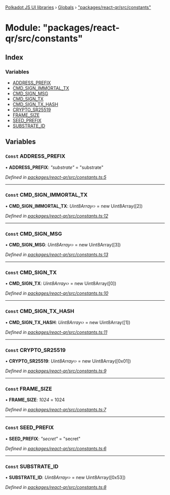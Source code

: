 [Polkadot JS UI libraries](../README.md) › [Globals](../globals.md) › ["packages/react-qr/src/constants"](_packages_react_qr_src_constants_.md)

# Module: "packages/react-qr/src/constants"

## Index

### Variables

* [ADDRESS_PREFIX](_packages_react_qr_src_constants_.md#const-address_prefix)
* [CMD_SIGN_IMMORTAL_TX](_packages_react_qr_src_constants_.md#const-cmd_sign_immortal_tx)
* [CMD_SIGN_MSG](_packages_react_qr_src_constants_.md#const-cmd_sign_msg)
* [CMD_SIGN_TX](_packages_react_qr_src_constants_.md#const-cmd_sign_tx)
* [CMD_SIGN_TX_HASH](_packages_react_qr_src_constants_.md#const-cmd_sign_tx_hash)
* [CRYPTO_SR25519](_packages_react_qr_src_constants_.md#const-crypto_sr25519)
* [FRAME_SIZE](_packages_react_qr_src_constants_.md#const-frame_size)
* [SEED_PREFIX](_packages_react_qr_src_constants_.md#const-seed_prefix)
* [SUBSTRATE_ID](_packages_react_qr_src_constants_.md#const-substrate_id)

## Variables

### `Const` ADDRESS_PREFIX

• **ADDRESS_PREFIX**: *"substrate"* = "substrate"

*Defined in [packages/react-qr/src/constants.ts:5](https://github.com/polkadot-js/ui/blob/0b63b9ea/packages/react-qr/src/constants.ts#L5)*

___

### `Const` CMD_SIGN_IMMORTAL_TX

• **CMD_SIGN_IMMORTAL_TX**: *Uint8Array‹›* = new Uint8Array([2])

*Defined in [packages/react-qr/src/constants.ts:12](https://github.com/polkadot-js/ui/blob/0b63b9ea/packages/react-qr/src/constants.ts#L12)*

___

### `Const` CMD_SIGN_MSG

• **CMD_SIGN_MSG**: *Uint8Array‹›* = new Uint8Array([3])

*Defined in [packages/react-qr/src/constants.ts:13](https://github.com/polkadot-js/ui/blob/0b63b9ea/packages/react-qr/src/constants.ts#L13)*

___

### `Const` CMD_SIGN_TX

• **CMD_SIGN_TX**: *Uint8Array‹›* = new Uint8Array([0])

*Defined in [packages/react-qr/src/constants.ts:10](https://github.com/polkadot-js/ui/blob/0b63b9ea/packages/react-qr/src/constants.ts#L10)*

___

### `Const` CMD_SIGN_TX_HASH

• **CMD_SIGN_TX_HASH**: *Uint8Array‹›* = new Uint8Array([1])

*Defined in [packages/react-qr/src/constants.ts:11](https://github.com/polkadot-js/ui/blob/0b63b9ea/packages/react-qr/src/constants.ts#L11)*

___

### `Const` CRYPTO_SR25519

• **CRYPTO_SR25519**: *Uint8Array‹›* = new Uint8Array([0x01])

*Defined in [packages/react-qr/src/constants.ts:9](https://github.com/polkadot-js/ui/blob/0b63b9ea/packages/react-qr/src/constants.ts#L9)*

___

### `Const` FRAME_SIZE

• **FRAME_SIZE**: *1024* = 1024

*Defined in [packages/react-qr/src/constants.ts:7](https://github.com/polkadot-js/ui/blob/0b63b9ea/packages/react-qr/src/constants.ts#L7)*

___

### `Const` SEED_PREFIX

• **SEED_PREFIX**: *"secret"* = "secret"

*Defined in [packages/react-qr/src/constants.ts:6](https://github.com/polkadot-js/ui/blob/0b63b9ea/packages/react-qr/src/constants.ts#L6)*

___

### `Const` SUBSTRATE_ID

• **SUBSTRATE_ID**: *Uint8Array‹›* = new Uint8Array([0x53])

*Defined in [packages/react-qr/src/constants.ts:8](https://github.com/polkadot-js/ui/blob/0b63b9ea/packages/react-qr/src/constants.ts#L8)*
